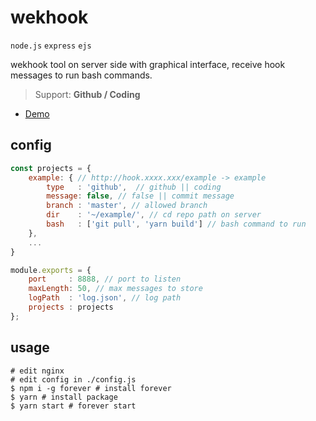 # wekhook

`node.js` `express` `ejs`

wekhook tool on server side with graphical interface, receive hook messages to run bash commands.

> Support: **Github / Coding**

- [Demo](http://hook.canisminor.cc/)

## config

```js
const projects = {
	example: { // http://hook.xxxx.xxx/example -> example
		type   : 'github',  // github || coding
		message: false, // false || commit message
		branch : 'master', // allowed branch
		dir    : '~/example/', // cd repo path on server
		bash   : ['git pull', 'yarn build'] // bash command to run
	},
	...
}

module.exports = {
	port     : 8888, // port to listen
	maxLength: 50, // max messages to store
	logPath  : 'log.json', // log path
	projects : projects
};
```

## usage

```
# edit nginx
# edit config in ./config.js
$ npm i -g forever # install forever
$ yarn # install package
$ yarn start # forever start
```